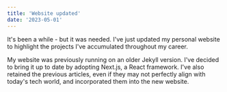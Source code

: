 ```yaml
---
title: 'Website updated'
date: '2023-05-01'
---
```


It's been a while - but it was needed. I've just updated my personal website to highlight the projects I've accumulated throughout my career.

My website was previously running on an older Jekyll version. I've decided to bring it up to date by adopting Next.js, a React framework. I've also retained the previous articles, even if they may not perfectly align with today's tech world, and incorporated them into the new website.
